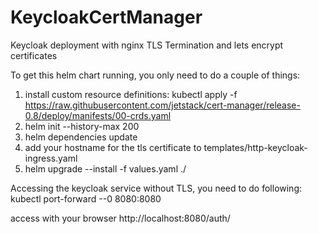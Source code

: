 # KeycloakCertManager
Keycloak deployment with nginx TLS Termination and lets encrypt certificates

To get this helm chart running, you only need to do a couple of things:

1. install custom resource definitions: kubectl apply -f https://raw.githubusercontent.com/jetstack/cert-manager/release-0.8/deploy/manifests/00-crds.yaml
2. helm init --history-max 200
3. helm dependencies update
4. add your hostname for the tls certificate to templates/http-keycloak-ingress.yaml
5. helm upgrade --install <release name> -f values.yaml ./



Accessing the keycloak service without TLS, you need to do following:
kubectl port-forward <release name>-<chart name>-0 8080:8080

access with your browser http://localhost:8080/auth/